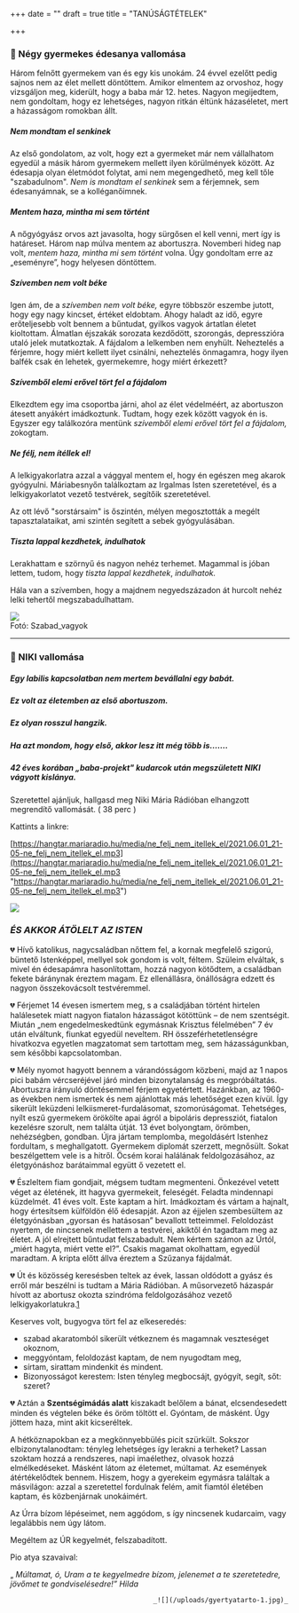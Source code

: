 +++
date = ""
draft = true
title = "TANÚSÁGTÉTELEK"

+++
### **💖 Négy gyermekes édesanya vallomása**

Három felnőtt gyermekem van és egy kis unokám. 24 évvel ezelőtt pedig sajnos nem az élet mellett döntöttem. Amikor elmentem az orvoshoz, hogy vizsgáljon meg, kiderült, hogy a baba már 12. hetes. Nagyon megijedtem, nem gondoltam, hogy ez lehetséges, nagyon ritkán éltünk házaséletet, mert a házasságom romokban állt.

##### **_Nem mondtam el senkinek_**

Az első gondolatom, az volt, hogy ezt a gyermeket már nem vállalhatom egyedül a másik három gyermekem mellett ilyen körülmények között. Az édesapja olyan életmódot folytat, ami nem megengedhető, meg kell tőle "szabadulnom". _Nem is mondtam el senkinek_ sem a férjemnek, sem édesanyámnak, se a kolléganőimnek.

##### **_Mentem haza, mintha mi sem történt_**

A nőgyógyász orvos azt javasolta, hogy sürgősen el kell venni, mert így is határeset. Három nap múlva mentem az abortuszra. Novemberi hideg nap volt, _mentem haza, mintha mi sem történt_ volna. Úgy gondoltam erre az „eseményre”, hogy helyesen döntöttem.

##### **_Szívemben nem volt béke_**

Igen ám, de a _szívemben nem volt béke,_ egyre többször eszembe jutott, hogy egy nagy kincset, értéket eldobtam. Ahogy haladt az idő, egyre erőteljesebb volt bennem a bűntudat, gyilkos vagyok ártatlan életet kioltottam. Álmatlan éjszakák sorozata kezdődött, szorongás, depresszióra utaló jelek mutatkoztak. A fájdalom a lelkemben nem enyhült. Neheztelés a férjemre, hogy miért kellett ilyet csinálni, neheztelés önmagamra, hogy ilyen balfék csak én lehetek, gyermekemre, hogy miért érkezett?

##### **_Szívemből elemi erővel tört fel a fájdalom_**

Elkezdtem egy ima csoportba járni, ahol az élet védelméért, az abortuszon átesett anyákért imádkoztunk. Tudtam, hogy ezek között vagyok én is. Egyszer egy találkozóra mentünk _szívemből elemi erővel tört fel a fájdalom,_ zokogtam.

##### **_Ne félj, nem ítéllek el!_**

A lelkigyakorlatra azzal a vággyal mentem el, hogy én egészen meg akarok gyógyulni. Máriabesnyőn találkoztam az Irgalmas Isten szeretetével, és a lelkigyakorlatot vezető testvérek, segítőik szeretetével.

Az ott lévő "sorstársaim" is őszintén, mélyen megosztották a megélt tapasztalataikat, ami szintén segített a sebek gyógyulásában.

##### **_Tiszta lappal kezdhetek, indulhatok_**

Lerakhattam e szörnyű és nagyon nehéz terhemet. Magammal is jóban lettem, tudom, hogy _tiszta lappal kezdhetek_, _indulhatok._

Hála van a szívemben, hogy a majdnem negyedszázadon át hurcolt nehéz lelki tehertől megszabadulhattam.

![](/uploads/szabad-vagyok.jpg)  
Fotó: Szabad_vagyok

***

#### 

### **💖 NIKI vallomása**

##### _Egy labilis kapcsolatban nem mertem bevállalni egy babát._

##### _Ez volt az életemben az első abortuszom._

##### _Ez olyan rosszul hangzik._

##### _Ha azt mondom, hogy első, akkor lesz itt még több is……._

##### 42 éves korában „_baba-projekt_" kudarcok után megszületett NIKI vágyott kislánya.

Szeretettel ajánljuk, hallgasd meg Niki Mária Rádióban elhangzott megrendítő vallomását.  ( 38 perc )

Kattints a linkre:

[https://hangtar.mariaradio.hu/media/ne_felj_nem_itellek_el/2021.06.01_21-05-ne_felj_nem_itellek_el.mp3](https://hangtar.mariaradio.hu/media/ne_felj_nem_itellek_el/2021.06.01_21-05-ne_felj_nem_itellek_el.mp3 "https://hangtar.mariaradio.hu/media/ne_felj_nem_itellek_el/2021.06.01_21-05-ne_felj_nem_itellek_el.mp3")

![](/uploads/megszuletett.jpg)

### **_ÉS AKKOR ÁTÖLELT AZ ISTEN_**

💔 Hívő katolikus, nagycsaládban nőttem fel, a kornak megfelelő szigorú, büntető Istenképpel, mellyel sok gondom is volt, féltem. Szüleim elváltak, s mivel én édesapámra hasonlítottam, hozzá nagyon kötődtem, a családban fekete báránynak éreztem magam. Ez ellenállásra, önállóságra edzett és nagyon összekovácsolt testvéremmel.

💔 Férjemet 14 évesen ismertem meg, s a családjában történt hirtelen halálesetek miatt nagyon fiatalon házasságot kötöttünk – de nem szentségit. Miután „nem engedelmeskedtünk egymásnak Krisztus félelmében” 7 év után elváltunk, fiunkat egyedül neveltem. RH összeférhetetlenségre hivatkozva egyetlen magzatomat sem tartottam meg, sem házasságunkban, sem későbbi kapcsolatomban. 

💔 Mély nyomot hagyott bennem a várandósságom közbeni, majd az 1 napos pici babám vércseréjével járó minden bizonytalanság és megpróbáltatás. Abortuszra irányuló döntésemmel férjem egyetértett. Hazánkban, az 1960-as években nem ismertek és nem ajánlottak más lehetőséget ezen kívül. Így sikerült leküzdeni lelkiismeret-furdalásomat, szomorúságomat. Tehetséges, nyílt eszű gyermekem örökölte apai ágról a bipoláris depressziót, fiatalon kezelésre szorult, nem találta útját. 13 évet bolyongtam, örömben, nehézségben, gondban. Újra jártam templomba, megoldásért Istenhez fordultam, s meghallgatott. Gyermekem diplomát szerzett, megnősült. Sokat beszélgettem vele is a hitről. Öcsém korai halálának feldolgozásához, az életgyónáshoz barátaimmal együtt ő vezetett el.

💔 Észleltem fiam gondjait, mégsem tudtam megmenteni. Önkezével vetett véget az életének, itt hagyva gyermekeit, feleségét. Feladta mindennapi küzdelmét. 41 éves volt. Este kaptam a hírt. Imádkoztam és vártam a hajnalt, hogy értesítsem külföldön élő édesapját. Azon az éjjelen szembesültem az életgyónásban „gyorsan és hatásosan” bevallott tetteimmel. Feloldozást nyertem, de nincsenek mellettem a testvérei, akiktől én tagadtam meg az életet. A jól elrejtett bűntudat felszabadult. Nem kértem számon az Úrtól, „miért hagyta, miért vette el?”. Csakis magamat okolhattam, egyedül maradtam. A kripta előtt állva éreztem a Szűzanya fájdalmát.

💔 Út és közösség keresésben teltek az évek, lassan oldódott a gyász és erről már beszélni is tudtam a Mária Rádióban. A műsorvezető házaspár hívott az abortusz okozta szindróma feldolgozásához vezető lelkigyakorlatukra.[1](#sdfootnote1sym)

Keserves volt, bugyogva tört fel az elkeseredés:

* szabad akaratomból sikerült vétkeznem és magamnak veszteséget okoznom,
* meggyóntam, feloldozást kaptam, de nem nyugodtam meg,
* sírtam, sirattam mindenkit és mindent.
* Bizonyosságot kerestem: Isten tényleg megbocsájt, gyógyít, segít, sőt: szeret?

💔 Aztán a **Szentségimádás alatt** kiszakadt belőlem a bánat, elcsendesedett minden és végtelen béke és öröm töltött el. Gyóntam, de másként. Úgy jöttem haza, mint akit kicseréltek.

A hétköznapokban ez a megkönnyebbülés picit szürkült. Sokszor elbizonytalanodtam: tényleg lehetséges így lerakni a terheket? Lassan szoktam hozzá a rendszeres, napi imaélethez, olvasok hozzá elmélkedéseket. Másként látom az életemet, múltamat. Az események átértékelődtek bennem. Hiszem, hogy a gyerekeim egymásra találtak a másvilágon: azzal a szeretettel fordulnak felém, amit fiamtól életében kaptam, és közbenjárnak unokáimért.

Az Úrra bízom lépéseimet, nem aggódom, s így nincsenek kudarcaim, vagy legalábbis nem úgy látom.

Megéltem az ÚR kegyelmét, felszabadított.

Pio atya szavaival:

„ _Múltamat, ó, Uram a te kegyelmedre bízom, jelenemet a te szeretetedre, jövőmet  te gondviselésedre!” Hilda_

                                        _![](/uploads/gyertyatarto-1.jpg)_

 